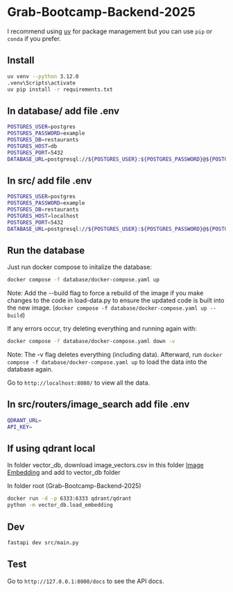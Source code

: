 # Grab-Bootcamp-Backend-2025

I recommend using [uv](https://github.com/astral-sh/uv) for package management but you can use `pip` or `conda` if you prefer.


## Install

```bash
uv venv --python 3.12.0
.venv\Scripts\activate
uv pip install -r requirements.txt
```
## In database/ add file .env
```bash
POSTGRES_USER=postgres
POSTGRES_PASSWORD=example
POSTGRES_DB=restaurants
POSTGRES_HOST=db
POSTGRES_PORT=5432
DATABASE_URL=postgresql://${POSTGRES_USER}:${POSTGRES_PASSWORD}@${POSTGRES_HOST}:${POSTGRES_PORT}/${POSTGRES_DB}
```
## In src/ add file .env
```bash
POSTGRES_USER=postgres
POSTGRES_PASSWORD=example
POSTGRES_DB=restaurants
POSTGRES_HOST=localhost
POSTGRES_PORT=5432
DATABASE_URL=postgresql://${POSTGRES_USER}:${POSTGRES_PASSWORD}@${POSTGRES_HOST}:${POSTGRES_PORT}/${POSTGRES_DB}
```
## Run the database

Just run docker compose to initalize the database:
```sh
docker compose -f database/docker-compose.yaml up
```
Note: Add the --build flag to force a rebuild of the image if you make changes to the code in load-data.py to ensure the updated code is built into the new image. (`docker compose -f database/docker-compose.yaml up --build`)

If any errors occur, try deleting everything and running again with:
```sh
docker compose -f database/docker-compose.yaml down -v
```
Note: The -v flag deletes everything (including data). Afterward, run `docker compose -f database/docker-compose.yaml up` to load the data into the database again.

Go to `http://localhost:8080/` to view all the data.

## In src/routers/image_search add file .env
```bash
QDRANT_URL=
API_KEY=
```

## If using qdrant local
In folder vector_db, download image_vectors.csv in this folder [Image Embedding](https://drive.google.com/drive/folders/1nKzVk1eyjutBAYo34F7gatrBIcarMyNY?usp=sharing) and add to vector_db folder  

In folder root (Grab-Bootcamp-Backend-2025)
```bash
docker run -d -p 6333:6333 qdrant/qdrant
python -m vector_db.load_embedding
```


## Dev

```bash
fastapi dev src/main.py
```

## Test

Go to `http://127.0.0.1:8000/docs` to see the API docs.
